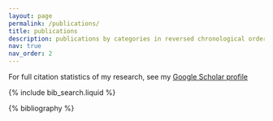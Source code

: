 ```yaml
---
layout: page
permalink: /publications/
title: publications
description: publications by categories in reversed chronological order. generated by jekyll-scholar. 
nav: true
nav_order: 2
---
```


For full citation statistics of my research, see my [Google Scholar profile](https://scholar.google.com/citations?user=D2n8tswAAAAJ)

<!-- _pages/publications.md -->

<!-- Bibsearch Feature -->

{% include bib_search.liquid %}

<div class="publications">

{% bibliography %}

</div>
